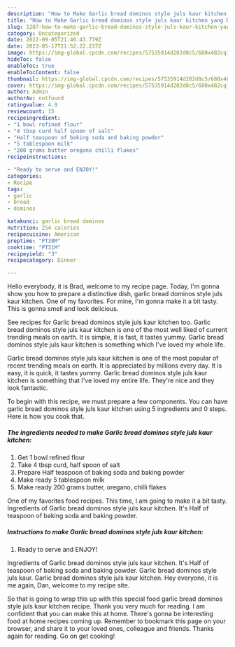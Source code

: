 ```yaml
---
description: "How to Make Garlic bread dominos style juls kaur kitchen yang Delicious"
title: "How to Make Garlic bread dominos style juls kaur kitchen yang Delicious"
slug: 1287-how-to-make-garlic-bread-dominos-style-juls-kaur-kitchen-yang-delicious
category: Uncategorized
date: 2022-09-05T21:46:43.779Z
date: 2023-05-17T21:52:22.237Z
image: https://img-global.cpcdn.com/recipes/57535914d202d8c5/680x482cq70/garlic-bread-dominos-style-juls-kaur-kitchen-recipe-main-photo.jpg
hideToc: false
enableToc: true
enableTocContent: false
thumbnail: https://img-global.cpcdn.com/recipes/57535914d202d8c5/680x482cq70/garlic-bread-dominos-style-juls-kaur-kitchen-recipe-main-photo.jpg
cover: https://img-global.cpcdn.com/recipes/57535914d202d8c5/680x482cq70/garlic-bread-dominos-style-juls-kaur-kitchen-recipe-main-photo.jpg
author: Admin
authorAv: notfound
ratingvalue: 4.9
reviewcount: 15
recipeingredient:
- "1 bowl refined flour"
- "4 tbsp curd half spoon of salt"
- "Half teaspoon of baking soda and baking powder"
- "5 tablespoon milk"
- "200 grams butter oregano chilli flakes"
recipeinstructions:

- "Ready to serve and ENJOY!"
categories:
- Recipe
tags:
- garlic
- bread
- dominos

katakunci: garlic bread dominos 
nutrition: 254 calories
recipecuisine: American
preptime: "PT38M"
cooktime: "PT31M"
recipeyield: "3"
recipecategory: Dinner

---
```



Hello everybody, it is Brad, welcome to my recipe page. Today, I'm gonna show you how to prepare a distinctive dish, garlic bread dominos style juls kaur kitchen. One of my favorites. For mine, I'm gonna make it a bit tasty. This is gonna smell and look delicious.

See recipes for Garlic bread dominos style juls kaur kitchen too. Garlic bread dominos style juls kaur kitchen is one of the most well liked of current trending meals on earth. It is simple, it is fast, it tastes yummy. Garlic bread dominos style juls kaur kitchen is something which I&#39;ve loved my whole life.

Garlic bread dominos style juls kaur kitchen is one of the most popular of recent trending meals on earth. It is appreciated by millions every day. It is easy, it is quick, it tastes yummy. Garlic bread dominos style juls kaur kitchen is something that I've loved my entire life. They're nice and they look fantastic.


To begin with this recipe, we must prepare a few components. You can have garlic bread dominos style juls kaur kitchen using 5 ingredients and 0 steps. Here is how you cook that.

<!--inarticleads1-->

##### The ingredients needed to make Garlic bread dominos style juls kaur kitchen:

1. Get 1 bowl refined flour
1. Take 4 tbsp curd, half spoon of salt
1. Prepare Half teaspoon of baking soda and baking powder
1. Make ready 5 tablespoon milk
1. Make ready 200 grams butter, oregano, chilli flakes


One of my favorites food recipes. This time, I am going to make it a bit tasty. Ingredients of Garlic bread dominos style juls kaur kitchen. It&#39;s Half of teaspoon of baking soda and baking powder. 

<!--inarticleads2-->

##### Instructions to make Garlic bread dominos style juls kaur kitchen:


1. Ready to serve and ENJOY!

Ingredients of Garlic bread dominos style juls kaur kitchen. It&#39;s Half of teaspoon of baking soda and baking powder. Garlic bread dominos style juls kaur. Garlic bread dominos style juls kaur kitchen. Hey everyone, it is me again, Dan, welcome to my recipe site. 

So that is going to wrap this up with this special food garlic bread dominos style juls kaur kitchen recipe. Thank you very much for reading. I am confident that you can make this at home. There's gonna be interesting food at home recipes coming up. Remember to bookmark this page on your browser, and share it to your loved ones, colleague and friends. Thanks again for reading. Go on get cooking!
